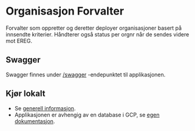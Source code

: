 # Organisasjon Forvalter

Forvalter som oppretter og deretter deployer organisasjoner basert på innsendte kriterier. Håndterer også status per
orgnr når de sendes videre mot EREG.

## Swagger

Swagger finnes under [/swagger](https://testnav-organisasjon-forvalter.intern.dev.nav.no/swagger) -endepunktet til
applikasjonen.

## Kjør lokalt
* Se [generell informasjon](../../docs/local_general.md).
* Applikasjonen er avhengig av en database i GCP, se [egen dokumentasjon](../../docs/gcp_db.md).